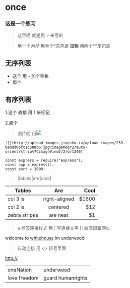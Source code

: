 # once
### 这是一个练习

> 这里呢 就是用 > 来写的

> 用一个*斜体*  用单个*来包裹  **加粗** 用两个**来包裹



## 无序列表

- 这个 用  - 加个空格
- 那个



## 有序列表

1.这个   直接 用 1.来标记

2.那个

> 图片呢 用![](http://address)

```
![](http://upload-images.jianshu.io/upload_images/259-0ad0d0bfc1c608b6.jpg?imageMogr2/auto-orient/strip%7CimageView2/2/w/1240)
```



```
const express = require("express");
const app = express();
const port = 3000;
```



>|tables|are|cool|

| Tables        |      Are      |  Cool |
| ------------- | :-----------: | ----: |
| col 3 is      | right-aligned | $1600 |
| col 2 is      |   centered    |   $12 |
| zebra stripes |   are neat    |    $1 |

>a   标签连接样式  用 [ 写连接文字 ]( 后面跟着网址

welcome to [whitehouse](http://www.google.com) im underwood

> 自动连接  用 <> 括号里面

<http://>



<table>

<tr>

<td>oneNation</td>

<td>underwood</td>

</tr>

<tr>

<td>love freedom</td>

<td>guard humanrights</td>

</tr>

</table>

